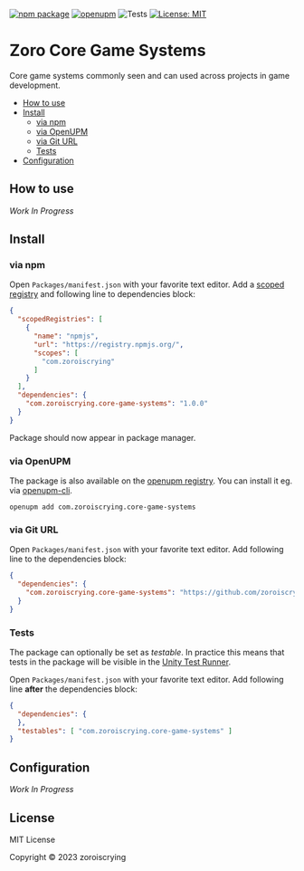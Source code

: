 [![npm package](https://img.shields.io/npm/v/com.zoroiscrying.core-game-systems)](https://www.npmjs.com/package/com.zoroiscrying.core-game-systems)
[![openupm](https://img.shields.io/npm/v/com.zoroiscrying.core-game-systems?label=openupm&registry_uri=https://package.openupm.com)](https://openupm.com/packages/com.zoroiscrying.core-game-systems/)
![Tests](https://github.com/zoroiscrying/core-game-systems/workflows/Tests/badge.svg)
[![License: MIT](https://img.shields.io/badge/License-MIT-green.svg)](https://opensource.org/licenses/MIT)

# Zoro Core Game Systems

Core game systems commonly seen and can used across projects in game development.

- [How to use](#how-to-use)
- [Install](#install)
  - [via npm](#via-npm)
  - [via OpenUPM](#via-openupm)
  - [via Git URL](#via-git-url)
  - [Tests](#tests)
- [Configuration](#configuration)

<!-- toc -->

## How to use

*Work In Progress*

## Install

### via npm

Open `Packages/manifest.json` with your favorite text editor. Add a [scoped registry](https://docs.unity3d.com/Manual/upm-scoped.html) and following line to dependencies block:
```json
{
  "scopedRegistries": [
    {
      "name": "npmjs",
      "url": "https://registry.npmjs.org/",
      "scopes": [
        "com.zoroiscrying"
      ]
    }
  ],
  "dependencies": {
    "com.zoroiscrying.core-game-systems": "1.0.0"
  }
}
```
Package should now appear in package manager.

### via OpenUPM

The package is also available on the [openupm registry](https://openupm.com/packages/com.zoroiscrying.core-game-systems). You can install it eg. via [openupm-cli](https://github.com/openupm/openupm-cli).

```
openupm add com.zoroiscrying.core-game-systems
```

### via Git URL

Open `Packages/manifest.json` with your favorite text editor. Add following line to the dependencies block:
```json
{
  "dependencies": {
    "com.zoroiscrying.core-game-systems": "https://github.com/zoroiscrying/core-game-systems.git"
  }
}
```

### Tests

The package can optionally be set as *testable*.
In practice this means that tests in the package will be visible in the [Unity Test Runner](https://docs.unity3d.com/2017.4/Documentation/Manual/testing-editortestsrunner.html).

Open `Packages/manifest.json` with your favorite text editor. Add following line **after** the dependencies block:
```json
{
  "dependencies": {
  },
  "testables": [ "com.zoroiscrying.core-game-systems" ]
}
```

## Configuration

*Work In Progress*

## License

MIT License

Copyright © 2023 zoroiscrying

